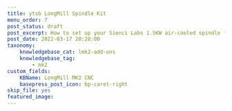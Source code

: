 ```yaml
---
title: ytsb LongMill Spindle Kit
menu_order: 7
post_status: draft
post_excerpt: How to set up your Sienci Labs 1.5KW air-cooled spindle for the LongMill MK2 CNC machine. Includes wiring instructions and firmware changes on gSender.
post_date: 2022-03-17 20:28:00
taxonomy:
    knowledgebase_cat: lmk2-add-ons
    knowledgebase_tag:
        - mk2
custom_fields:
    KBName: LongMill MK2 CNC
    basepress_post_icon: bp-caret-right
skip_file: yes
featured_image: 
---
```


